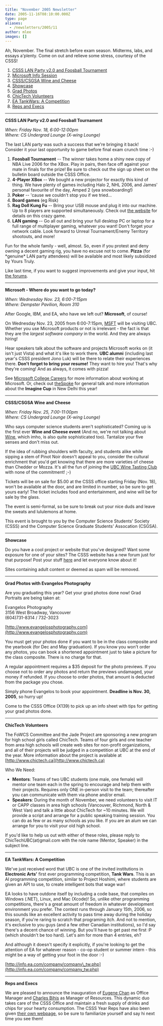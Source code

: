 ```yaml
---
title: "November 2005 Newsletter"
date: 2005-11-16T08:10:00.000Z
type: page
aliases:
  - /newsletters/2005/11
author: mlee
images: []
---
```


Ah, November. The final stretch before exam season. Midterms, labs, and essays a'plenty. Come on out and relieve some stress, courtesy of the CSSS!

1.  [CSSS LAN Party v2.0 and Foosball Tournament](/newsletters/2005/11#1)
2.  [Microsoft Info Session](/newsletters/2005/11#2)
3.  [CSSS/CSGSA Wine and Cheese](/newsletters/2005/11#3)
4.  [Showcase](/newsletters/2005/11#4)
5.  [Grad Photos](/newsletters/2005/11#5)
6.  [ChicTech Volunteers](/newsletters/2005/11#6)
7.  [EA TankWars: A Competition](/newsletters/2005/11#7)
8.  [Reps and Execs](/newsletters/2005/11#8)

___
**CSSS LAN Party v2.0 and Foosball Tournament**

_When: Friday Nov. 18, 6:00-12:00pm \
Where: CS Undergrad Lounge (X-wing Lounge)_

The last LAN party was such a success that we're bringing it back! Consider it your last opportunity to game before final exam crunch time :-)

1.  **Foosball Tournament** -- The winner takes home a shiny new copy of NBA Live 2006 for the XBox. Play in pairs, then face off against your mate in finals for the prize! Be sure to check out the sign up sheet on the bulletin board outside the CSSS Office.
2.  **4-Player XBox** -- We bought a new projector for exactly this kind of thing. We have plenty of games including Halo 2, NHL 2006, and James' personal favourite of the day, Amped 2 (yea snowboarding!)
3.  **Poker** -- 'cause we couldn't stop you if we tried...
4.  **Board games** (eg Risk)
5.  **Rag Doll Kung Fu** -- Bring your USB mouse and plug it into our machine. Up to 8 players are supported simultaneously. Check out [the website](/http//ragdollkungfu.com) for details on this crazy game.
6.  **LAN gaming** -- Go all out and bring your full desktop PC or laptop for a full range of multiplayer gaming, whatever you want! Don't forget your network cable. Look forward to Unreal Tournament/Enemy Territory shootouts, and more!

Fun for the whole family - well, almost. So, even if you protest and deny owning a decent gaming rig, you have no excuse not to come. **Pizza** (for \*genuine\* LAN party attendees) will be available and most likely subsidized by Yours Truly.

Like last time, if you want to suggest improvements and give your input, hit [the forums](http://www.csss.cs.ubc.ca/forum).

___
**Microsoft - Where do you want to go today?**

_When: Wednesday Nov. 23, 6:00-7:15pm \
Where: Dempster Pavilion, Room 310_

After Google, IBM, and EA, who have we left out? **Microsoft**, of course!

On Wednesday Nov. 23, 2005 from 6:00-7:15pm, [MSFT](http://www.investor.reuters.com/FullQuote.aspx?ticker=MSFT) will be visiting UBC. Whether you use Microsoft products or not is irrelevant - the fact is that they are the _largest software company_ in the world. And they are always hiring!

Hear speakers talk about the software and projects Microsoft works on (it isn't just Vista) and what it's like to work there. **UBC alumni** (including last year's CSSS president Jono Luk) will be there to relate their experiences there. **Don't forget to bring your resume!** They want to hire you! That's why they're coming! And as always, it comes with pizza!

See [Microsoft College Careers](https://www.microsoft.com/College/default.mspx) for more information about working at Microsoft. Or, check out [theSpoke](http://thespoke.net) for general talk and more information about the **Imagine Cup** in New Delhi this year!

___
**CSSS/CSGSA Wine and Cheese**

_When: Friday Nov. 25, 7:00-11:00pm \
Where: CS Undergrad Lounge (X-wing Lounge)_

Who says computer science students aren't sophisticated? Coming up is the first ever **Wine and Cheese event** (And no, we're not talking about [Wine](http://www.winehq.com/), which imho, is also quite sophisticated too). Tantalize your five senses and don't miss out.

If the idea of rubbing shoulders with faculty, and students alike while sipping a stem of Pinot Noir doesn't appeal to you, consider the cultural enrichment that you'd get knowing that there are more varieties of cheese than Chedder or Mozza. It's all the fun of joining the [UBC Wine Tasting Club](http://www.ams.ubc.ca/clubs/winetasting) with none of the commitment! ;-)

Tickets will be on sale for $5.00 at the CSSS office starting Friday (Nov. 18), won't be available at the door, and are limited in number, so be sure to get yours early! The ticket includes food and entertainment, and wine will be for sale by the glass.

The event is semi-formal, so be sure to break out your nice duds and leave the sweats and lululemons at home.

This event is brought to you by the Computer Science Students' Society (CSSS) and the Computer Science Graduate Students' Assocation (CSGSA).

___
**Showcase**

Do you have a cool project or website that you've designed? Want some exposure for one of your sites? The CSSS website has a new forum just for that purpose! Post your stuff [here](http://www.csss.cs.ubc.ca/forum/13) and let everyone know about it!

Sites containing adult content or deemed as spam will be removed.

___
**Grad Photos with Evangelos Photography**

Are you graduating this year? Get your grad photos done now! Grad Portraits are being taken at:

Evangelos Photography \
3156 West Broadway, Vancouver \
(604)731-8314 / 732-3023

[http://www.evangelosphotography.com](http://www.evangelosphotography.com)

You must get your photos done if you want to be in the class composite and the yearbook (for Dec and May graduation). If you know you won't order any photos, you can book a shortened appointment just to take a picture for the class composite. There is no charge for that.

A regular appointment requires a $35 deposit for the photo previews. If you choose not to order any photos and return the previews undamaged, your money if refunded. If you choose to order photos, that amount is deducted from the package you chose.

Simply phone Evangelos to book your appointment. **Deadline is Nov. 30, 2005**, so hurry up!

Come to the CSSS Office (X139) to pick up an info sheet with tips for getting your grad photos done.

___
**ChicTech Volunteers**

The FoWCS Committee and the Jade Project are sponsoring a new program for high school girls called ChicTech. Teams of four girls and one teacher from area high schools will create web sites for non-profit organizations, and all of their projects will be judged in a competition at UBC at the end of the year. More information about the project is available at [http://www.chictech.ca](http://www.chictech.ca)

Who We Need:

*   **Mentors**: Teams of two UBC students (one male, one female) will mentor one team each in the spring to encourage and help them with their projects. Requires only ONE in-person visit to the team; thereafter you can communicate with them via phone and/or email.
*   **Speakers**: During the month of November, we need volunteers to visit IT or CAPP classes in area high schools (Vancouver, Richmond, North & West Van) and talk a little about ChicTech for ~10 minutes. We will provide a script and arrange for a public speaking training session. You can do as few or as many schools as you like. If you are an alum we can arrange for you to visit your old high school.

If you'd like to help us out with either of these roles, please reply to ChicTechUBC(at)gmail.com with the role name (Mentor, Speaker) in the subject line.

___
**EA TankWars: A Competition**

We've just received word that UBC is one of the invited institutions in **Electronic Arts'** first ever programming competition, **Tank Wars**. This is an AI programming competition, similar to Project Hoshimi, where students are given an API to use, to create intelligent bots that wage war!

EA looks to have outdone itself by including a code base, that compiles on Windows (.NET), Linux, and Mac (Xcode)! So, unlike other programming competitions, there's a great amount of freedom in whatever development environment you prefer. The contest runs through January 15th, 2006, so this sounds like an excellent activity to pass time away during the holiday season, if you're raring to scratch that programing itch. And not to mention, it's exclusive to you guys (and a few other Canadian institutions), so I'd say there's a decent chance of winning. But you'll have to get past me first :P (which shouldn't be too hard). Let's aim for more than 4 entries, eh?

And although it doesn't specify it explicitly, if you're looking to get the attention of EA for whatever reason - co-op student or summer intern - this might be a way of getting your foot in the door :-)

[http://info.ea.com/company/company\_tw.php](http://info.ea.com/company/company_tw.php)

___
**Reps and Execs**

We are pleased to announce the inauguration of [Eugene Chan](http://www.csss.cs.ubc.ca/execs) as Office Manager and [Charles Bihis](http://www.csss.cs.ubc.ca/execs) as Manager of Resources. This dynamic duo takes care of the CSSS Office and maintain a fresh supply of drinks and chips for your hearty consumption. The CSSS Year Reps have also been given [their own webpage](http://www.csss.cs.ubc.ca/reps), so be sure to familiarize yourself and say hi next time you see them!
